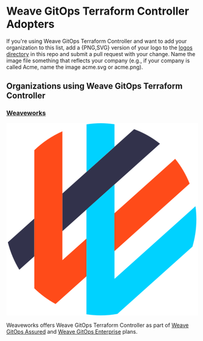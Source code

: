 # Weave GitOps Terraform Controller Adopters

If you're using Weave GitOps Terraform Controller and want to add your organization to this list, add a {PNG,SVG} version of your logo to the [logos directory](./logos) in this repo and submit a pull request with your change. Name the image file something that reflects your company (e.g., if your company is called Acme, name the image acme.svg or acme.png).

## Organizations using Weave GitOps Terraform Controller

### [Weaveworks](https://weave.works/)

[![Weaveworks Logo](logos/weaveworks.png)](https://weave.works/)

Weaveworks offers Weave GitOps Terraform Controller as part of [Weave GitOps Assured](https://www.weave.works/product/gitops/) and [Weave GitOps Enterprise](https://www.weave.works/product/gitops-enterprise/) plans.
